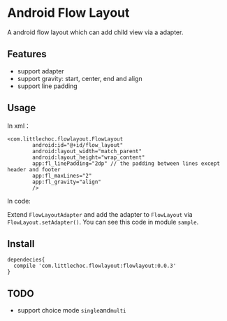 # Android Flow Layout
A android flow layout which can add child view via a adapter.

## Features
- support adapter
- support gravity: start, center, end and align
- support line padding

## Usage
In xml：
```
<com.littlechoc.flowlayout.FlowLayout
        android:id="@+id/flow_layout"
        android:layout_width="match_parent"
        android:layout_height="wrap_content"
        app:fl_linePadding="2dp" // the padding between lines except header and footer
        app:fl_maxLines="2"
        app:fl_gravity="align"
        />
```
In code:

Extend `FlowLayoutAdapter` and add the adapter to `FlowLayout` via `FlowLayout.setAdapter()`.
You can see this code in module `sample`.

## Install
```
dependecies{
  compile 'com.littlechoc.flowlayout:flowlayout:0.0.3'
}
```

## TODO
- support choice mode `single`and`multi`
